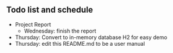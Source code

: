 ## Todo list and schedule
- Project Report
  - Wednesday: finish the report
- Thursday: Convert to in-memory database H2 for easy demo
- Thursday: edit this README.md to be a user manual

